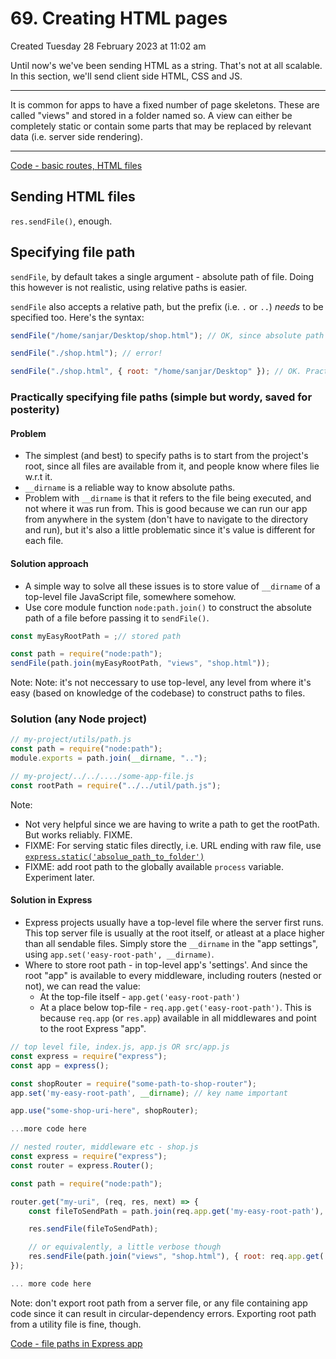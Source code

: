 # 69. Creating HTML pages
Created Tuesday 28 February 2023 at 11:02 am

Until now's we've been sending HTML as a string. That's not at all scalable. In this section, we'll send client side HTML, CSS and JS.

---
It is common for apps to have a fixed number of page skeletons. These are called "views" and stored in a folder named so. A view can either be completely static or contain some parts that may be replaced by relevant data (i.e. server side rendering).

---
[Code - basic routes, HTML files](https://github.com/exemplar-codes/traditional-web-app-express/commit/832b70455ac0e57e18c38f0a32dd69d04a6f1df3)

## Sending HTML files
`res.sendFile()`, enough.

## Specifying file path
`sendFile`, by default takes a single argument - absolute path of file. Doing this however is not realistic, using relative paths is easier.

`sendFile` also accepts a relative path, but the prefix (i.e. `.` or `..`) *needs* to be specified too. Here's the syntax:
```js
sendFile("/home/sanjar/Desktop/shop.html"); // OK, since absolute path

sendFile("./shop.html"); // error!

sendFile("./shop.html", { root: "/home/sanjar/Desktop" }); // OK. Practical to use.
```

### Practically specifying file paths (simple but wordy, saved for posterity)
#### Problem
- The simplest (and best) to specify paths is to start from the project's root, since all files are available from it, and people know where files lie w.r.t it.
- `__dirname` is a reliable way to know absolute paths.
- Problem with `__dirname` is that it refers to the file being executed, and not where it was run from. This is good because we can run our app from anywhere in the system (don't have to navigate to the directory and run), but it's also a little problematic since it's value is different for each file.


#### Solution approach
- A simple way to solve all these issues is to store value of `__dirname` of a top-level file JavaScript file, somewhere somehow.
- Use core module function `node:path.join()` to construct the absolute path of a file before passing it to `sendFile()`.
```js
const myEasyRootPath = ;// stored path

const path = require("node:path");
sendFile(path.join(myEasyRootPath, "views", "shop.html"));
```
Note: Note: it's not neccessary to use top-level, any level from where it's easy (based on knowledge of the codebase) to construct paths to files.


### Solution (any Node project)
```js
// my-project/utils/path.js
const path = require("node:path");
module.exports = path.join(__dirname, "..");
```

```js
// my-project/../../..../some-app-file.js
const rootPath = require("../../util/path.js");
```
Note: 
- Not very helpful since we are having to write a path to get the rootPath. But works reliably. FIXME.
- FIXME: For serving static files directly, i.e. URL ending with raw file, use [`express.static('absolue_path_to_folder')`](https://expressjs.com/en/starter/static-files.html)
- FIXME: add root path to the globally available `process` variable. Experiment later.


#### Solution in Express
- Express projects usually have a top-level file where the server first runs. This top server file is usually at the root itself, or atleast at a place higher than all sendable files. Simply store the `__dirname` in the "app settings", using `app.set('easy-root-path', __dirname)`.
- Where to store root path - in top-level app's 'settings'. And since the root "app" is available  to every middleware, including routers (nested or not), we can read the value:
	- At the top-file itself - `app.get('easy-root-path')`
	- At a place below top-file - `req.app.get('easy-root-path')`. This is because `req.app` (or `res.app`) available in all middlewares and point to the root Express "app".

```js
// top level file, index.js, app.js OR src/app.js
const express = require("express");
const app = express();

const shopRouter = require("some-path-to-shop-router");
app.set('my-easy-root-path', __dirname); // key name important

app.use("some-shop-uri-here", shopRouter);

...more code here
```

```js
// nested router, middleware etc - shop.js
const express = require("express");
const router = express.Router();

const path = require("node:path");

router.get("my-uri", (req, res, next) => {
	const fileToSendPath = path.join(req.app.get('my-easy-root-path'), "views", "shop.html");

	res.sendFile(fileToSendPath);

	// or equivalently, a little verbose though
	res.sendFile(path.join("views", "shop.html"), { root: req.app.get('my-easy-root-path') });
});

... more code here
```
Note: don't export root path from a server file, or any file containing app code since it can result in circular-dependency errors. Exporting root path from a utility file is fine, though.

[Code - file paths in Express app](https://github.com/exemplar-codes/traditional-web-app-express/commit/a448f3db4fe924b61ad5b4f1db03ff60442d9c90)